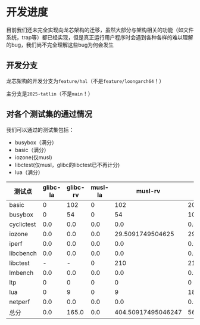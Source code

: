 # 开发进度

目前我们还未完全实现向龙芯架构的迁移，虽然大部分与架构相关的功能（如文件系统，trap等）都已经实现，但是真正运行用户程序时会遇到各种各样的难以理解的bug，我们尚不完全理解这些bug为何会发生

## 开发分支

龙芯架构的开发分支为`feature/hal`（不是`feature/loongarch64`！）

主分支是`2025-tatlin`（不是`main`！）

## 对各个测试集的通过情况

我们可以通过的测试集包括：

- busybox（满分）
- basic（满分）
- iozone(仅musl)
- libctest(仅musl，glibc的libctest已不再计分)
- lua（满分）

| 测试点     | glibc-la | glibc-rv | musl-la | musl-rv            | 总分              |
| ---------- | -------- | -------- | ------- | ------------------ | ----------------- |
| basic      | 0        | 102      | 0       | 102                | 204               |
| busybox    | 0        | 54       | 0       | 54                 | 108               |
| cyclictest | 0.0      | 0.0      | 0.0     | 0.0                | 0.0               |
| iozone     | 0.0      | 0.0      | 0.0     | 29.5091749504625   | 29.5091749504625  |
| iperf      | 0.0      | 0.0      | 0.0     | 0.0                | 0.0               |
| libcbench  | 0.0      | 0.0      | 0.0     | 0.0                | 0.0               |
| libctest   | -        | -        | 0       | 210                | 210               |
| lmbench    | 0.0      | 0.0      | 0.0     | 0.0                | 0.0               |
| ltp        | 0        | 0        | 0       | 0                  | 0                 |
| lua        | 0        | 9        | 0       | 9                  | 18                |
| netperf    | 0.0      | 0.0      | 0.0     | 0.0                | 0.0               |
| 总分       | 0.0      | 165.0    | 0.0     | 404.50917495046247 | 569.5091749504625 |